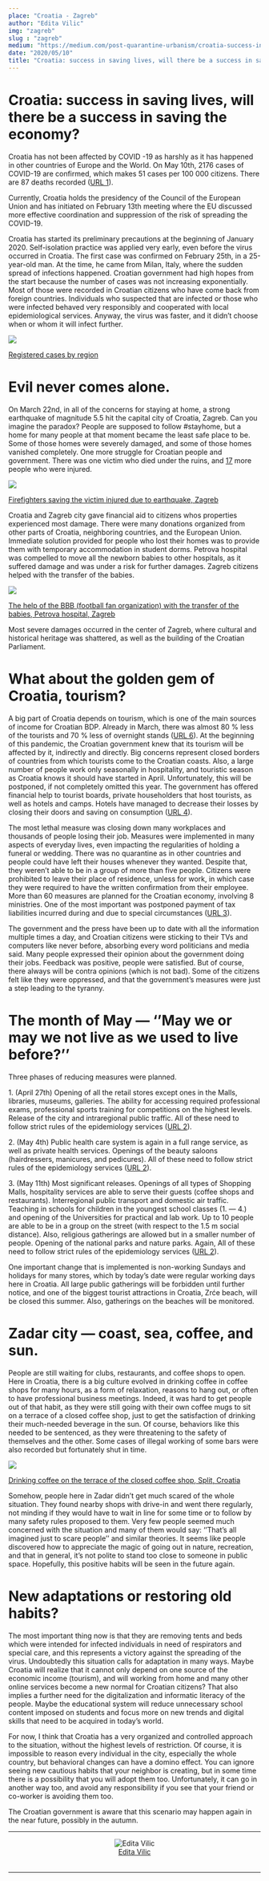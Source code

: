 ```yaml
---
place: "Croatia - Zagreb"
author: "Edita Vilic"
img: "zagreb"
slug : "zagreb"
medium: "https://medium.com/post-quarantine-urbanism/croatia-success-in-saving-lives-will-there-be-a-success-in-saving-the-economy-5264404befd0"
date: "2020/05/10"
title: "Croatia: success in saving lives, will there be a success in saving the economy?"
---
```


Croatia: success in saving lives, will there be a success in saving the economy?
================================================================================

Croatia has not been affected by COVID -19 as harshly as it has happened in other countries of Europe and the World. On May 10th, 2176 cases of COVID-19 are confirmed, which makes 51 cases per 100 000 citizens. There are 87 deaths recorded ([URL 1](https://www.ecdc.europa.eu/en/cases-2019-ncov-eueea)).

Currently, Croatia holds the presidency of the Council of the European Union and has initiated on February 13th meeting where the EU discussed more effective coordination and suppression of the risk of spreading the COVID-19.

Croatia has started its preliminary precautions at the beginning of January 2020. Self-isolation practice was applied very early, even before the virus occurred in Croatia. The first case was confirmed on February 25th, in a 25-year-old man. At the time, he came from Milan, Italy, where the sudden spread of infections happened. Croatian government had high hopes from the start because the number of cases was not increasing exponentially. Most of those were recorded in Croatian citizens who have come back from foreign countries. Individuals who suspected that are infected or those who were infected behaved very responsibly and cooperated with local epidemiological services. Anyway, the virus was faster, and it didn’t choose when or whom it will infect further.

<img class="s t u hw ai" src="https://miro.medium.com/max/1400/1*SDP3gCrDojNl77qp-eN1zw.jpeg"/>

[Registered cases by region](http://www.koronavirus.hr)

Evil never comes alone.
=======================

On March 22nd, in all of the concerns for staying at home, a strong earthquake of magnitude 5.5 hit the capital city of Croatia, Zagreb. Can you imagine the paradox? People are supposed to follow #stayhome, but a home for many people at that moment became the least safe place to be. Some of those homes were severely damaged, and some of those homes vanished completely. One more struggle for Croatian people and government. There was one victim who died under the ruins, and [17](https://www.inquirer.com/news/nation-world/croatia-earthquake-building-damage-zagreb-20200322.html) more people who were injured.

<img class="s t u hw ai" src="https://miro.medium.com/max/2800/1*G4iVSTnU3USeYhwbCpvB6g.jpeg"/>

[Firefighters saving the victim injured due to earthquake, Zagreb](https://www.inquirer.com/news/nation-world/croatia-earthquake-building-damage-zagreb-20200322.html)

Croatia and Zagreb city gave financial aid to citizens whos properties experienced most damage. There were many donations organized from other parts of Croatia, neighboring countries, and the European Union. Immediate solution provided for people who lost their homes was to provide them with temporary accommodation in student dorms. Petrova hospital was compelled to move all the newborn babies to other hospitals, as it suffered damage and was under a risk for further damages. Zagreb citizens helped with the transfer of the babies.

<img class="s t u hw ai" src="https://miro.medium.com/max/1400/1*uwUqjfOa1CV3lH2vMAIdaw.png"/>

[The help of the BBB (football fan organization) with the transfer of the babies, Petrova hospital, Zagreb](https://www.index.hr/sport/clanak/Picture-koja-je-odusevila-hrvatsku-bad-blue-boysi-spasavaju-inkubatore-iz-rodilista/2167682.aspx)

Most severe damages occurred in the center of Zagreb, where cultural and historical heritage was shattered, as well as the building of the Croatian Parliament.

What about the golden gem of Croatia, tourism?
==============================================

A big part of Croatia depends on tourism, which is one of the main sources of income for Croatian BDP. Already in March, there was almost 80 % less of the tourists and 70 % less of overnight stands ([URL 6](https://www.turizmoteka.hr/jos-iz-turizma/turizam-u-brojkama/hrvatska-turizam-u-ozujku-2020/)). At the beginning of this pandemic, the Croatian government knew that its tourism will be affected by it, indirectly and directly. Big concerns represent closed borders of countries from which tourists come to the Croatian coasts. Also, a large number of people work only seasonally in hospitality, and touristic season as Croatia knows it should have started in April. Unfortunately, this will be postponed, if not completely omitted this year. The government has offered financial help to tourist boards, private householders that host tourists, as well as hotels and camps. Hotels have managed to decrease their losses by closing their doors and saving on consumption ([URL 4](https://mint.gov.hr/vijesti/8?trazi=1&tip=&tip2=&tema=&datumod=&datumdo=&pojam=&page=3)).

The most lethal measure was closing down many workplaces and thousands of people losing their job. Measures were implemented in many aspects of everyday lives, even impacting the regularities of holding a funeral or wedding. There was no quarantine as in other countries and people could have left their houses whenever they wanted. Despite that, they weren’t able to be in a group of more than five people. Citizens were prohibited to leave their place of residence, unless for work, in which case they were required to have the written confirmation from their employee. More than 60 measures are planned for the Croatian economy, involving 8 ministries. One of the most important was postponed payment of tax liabilities incurred during and due to special circumstances ([URL 3](http://www.koronavirus.hr)).

The government and the press have been up to date with all the information multiple times a day, and Croatian citizens were sticking to their TVs and computers like never before, absorbing every word politicians and media said. Many people expressed their opinion about the government doing their jobs. Feedback was positive, people were satisfied. But of course, there always will be contra opinions (which is not bad). Some of the citizens felt like they were oppressed, and that the government’s measures were just a step leading to the tyranny.

The month of May — ‘’May we or may we not live as we used to live before?’’
===========================================================================

Three phases of reducing measures were planned.

1\. (April 27th) Opening of all the retail stores except ones in the Malls, libraries, museums, galleries. The ability for accessing required professional exams, professional sports training for competitions on the highest levels. Release of the city and intraregional public traffic. All of these need to follow strict rules of the epidemiology services ([URL 2](http://hr.n1info.com/Vijesti/a502885/Predstavljene-tri-faze-popustanja-mjera-ovo-su-svi-datumi-kada-se-sto-otvara.html)).

2\. (May 4th) Public health care system is again in a full range service, as well as private health services. Openings of the beauty saloons (hairdressers, manicures, and pedicures). All of these need to follow strict rules of the epidemiology services ([URL 2](http://hr.n1info.com/Vijesti/a502885/Predstavljene-tri-faze-popustanja-mjera-ovo-su-svi-datumi-kada-se-sto-otvara.html)).

3\. (May 11th) Most significant releases. Openings of all types of Shopping Malls, hospitality services are able to serve their guests (coffee shops and restaurants). Interregional public transport and domestic air traffic. Teaching in schools for children in the youngest school classes (1. — 4.) and opening of the Universities for practical and lab work. Up to 10 people are able to be in a group on the street (with respect to the 1.5 m social distance). Also, religious gatherings are allowed but in a smaller number of people. Opening of the national parks and nature parks. Again, All of these need to follow strict rules of the epidemiology services ([URL 2](http://hr.n1info.com/Vijesti/a502885/Predstavljene-tri-faze-popustanja-mjera-ovo-su-svi-datumi-kada-se-sto-otvara.html)).

One important change that is implemented is non-working Sundays and holidays for many stores, which by today’s date were regular working days here in Croatia. All large public gatherings will be forbidden until further notice, and one of the biggest tourist attractions in Croatia, Zrće beach, will be closed this summer. Also, gatherings on the beaches will be monitored.

Zadar city — coast, sea, coffee, and sun.
=========================================

People are still waiting for clubs, restaurants, and coffee shops to open. Here in Croatia, there is a big culture evolved in drinking coffee in coffee shops for many hours, as a form of relaxation, reasons to hang out, or often to have professional business meetings. Indeed, it was hard to get people out of that habit, as they were still going with their own coffee mugs to sit on a terrace of a closed coffee shop, just to get the satisfaction of drinking their much-needed beverage in the sun. Of course, behaviors like this needed to be sentenced, as they were threatening to the safety of themselves and the other. Some cases of illegal working of some bars were also recorded but fortunately shut in time.

<img class="s t u hw ai" src="https://miro.medium.com/max/1400/1*LYE54n4wjHOsx0uKcd1UQA.jpeg"/>

[Drinking coffee on the terrace of the closed coffee shop, Split, Croatia](https://morski.hr/2020/03/19/splicani-ne-mogu-bez-kave-na-suncu-mnogima-ce-to-biti-najskuplja-kava/)

Somehow, people here in Zadar didn’t get much scared of the whole situation. They found nearby shops with drive-in and went there regularly, not minding if they would have to wait in line for some time or to follow by many safety rules proposed to them. Very few people seemed much concerned with the situation and many of them would say: ‘’That’s all imagined just to scare people’’ and similar theories. It seems like people discovered how to appreciate the magic of going out in nature, recreation, and that in general, it’s not polite to stand too close to someone in public space. Hopefully, this positive habits will be seen in the future again.

New adaptations or restoring old habits?
========================================

The most important thing now is that they are removing tents and beds which were intended for infected individuals in need of respirators and special care, and this represents a victory against the spreading of the virus. Undoubtedly this situation calls for adaptation in many ways. Maybe Croatia will realize that it cannot only depend on one source of the economic income (tourism), and will working from home and many other online services become a new normal for Croatian citizens? That also implies a further need for the digitalization and informatic literacy of the people. Maybe the educational system will reduce unnecessary school content imposed on students and focus more on new trends and digital skills that need to be acquired in today’s world.

For now, I think that Croatia has a very organized and controlled approach to the situation, without the highest levels of restriction. Of course, it is impossible to reason every individual in the city, especially the whole country, but behavioral changes can have a domino effect. You can ignore seeing new cautious habits that your neighbor is creating, but in some time there is a possibility that you will adopt them too. Unfortunately, it can go in another way too, and avoid any responsibility if you see that your friend or co-worker is avoiding them too.

The Croatian government is aware that this scenario may happen again in the near future, possibly in the autumn.

* * *

<div style="display: flex; margin-bottom: 2rem">
    <div style="margin: 0 auto; text-align: center">
        <img alt="Edita Vilic" src="https://miro.medium.com/fit/c/96/96/2*0zdRanrBCFIYn_cGAFlSeg.jpeg"/>
        <br/>
        <a href="https://medium.com/@edita.vilic.lol?source=post_page-----5264404befd0----------------------">Edita Vilic</a>
    </div>
</div>

* * *